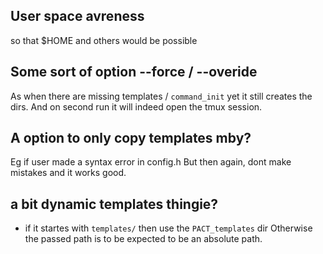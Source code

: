## User space avreness
so that $HOME and others would be possible

## Some sort of option --force / --overide 
As when there are missing templates / `command_init` yet it still creates the dirs.
And on second run it will indeed open the tmux session.

## A option to only copy templates mby?
Eg if user made a syntax error in config.h
But then again, dont make mistakes and it works good.

## a bit dynamic templates thingie?
* if it startes with `templates/` then use the `PACT_templates` dir
Otherwise the passed path is to be expected to be an absolute path.
